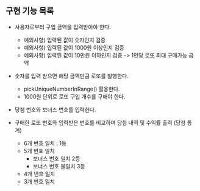 ## 구현 기능 목록
* 사용자로부터 구입 금액을 입력받아야 한다.
  * 예외사항) 입력된 값이 숫자인지 검증
  * 예외사항) 입력된 값이 1000원 이상인지 검증
  * 예외사항) 입력된 값이 10만원 이하인지 검증 -> 1인당 로또 최대 구매가능 금액

* 숫자를 입력 받으면 해당 금액만큼 로또를 발행한다.
  * pickUniqueNumberInRange() 활용한다.
  * 1000원 단위로 로또 구입 개수를 구해야 한다.
* 당첨 번호와 보너스 번호를 입력한다.


* 구매한 로또 번호와 입력받은 번호를 비교하며 당첨 내역 및 수익률 출력 (당첨 통계)
  * 6개 번호 일치 : 1등
  * 5개 번호 일치
    - 보너스 번호 일치 2등
    - 보너스 번호 불일치 3등
  * 4개 번호 일치
  * 3개 번호 일치